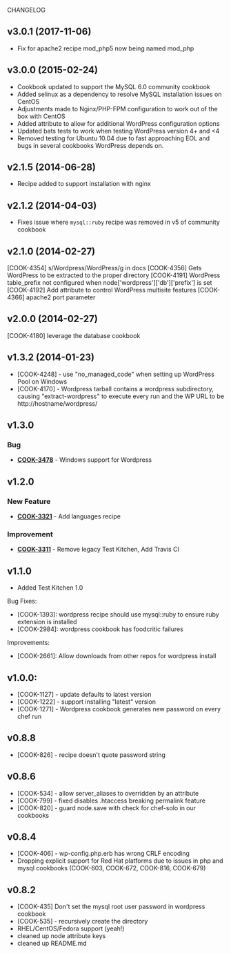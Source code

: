 CHANGELOG

v3.0.1 (2017-11-06)
-------------------
* Fix for apache2 recipe mod_php5 now being named mod_php 

v3.0.0 (2015-02-24)
-------------------
* Cookbook updated to support the MySQL 6.0 community cookbook
* Added selinux as a dependency to resolve MySQL installation issues on CentOS
* Adjustments made to Nginx/PHP-FPM configuration to work out of the box with CentOS
* Added attribute to allow for additional WordPress configuration options
* Updated bats tests to work when testing WordPress version 4+ and <4
* Removed testing for Ubuntu 10.04 due to fast approaching EOL and bugs in several cookbooks WordPress depends on.

v2.1.5 (2014-06-28)
-------------------
* Recipe added to support installation with nginx

v2.1.2 (2014-04-03)
-------------------
* Fixes issue where `mysql::ruby` recipe was removed in v5 of community cookbook

v2.1.0 (2014-02-27)
-------------------
[COOK-4354] s/Wordpress/WordPress/g in docs
[COOK-4356] Gets WordPress to be extracted to the proper directory
[COOK-4191] WordPress table_prefix not configured when node['wordpress']['db']['prefix'] is set
[COOK-4192] Add attribute to control WordPress multisite features
[COOK-4366] apache2 port parameter


v2.0.0 (2014-02-27)
-------------------
[COOK-4180] leverage the database cookbook


v1.3.2 (2014-01-23)
-------------------
* [COOK-4248] - use "no_managed_code" when setting up WordPress Pool on Windows
* [COOK-4170] - Wordpress tarball contains a wordpress subdirectory, causing "extract-wordpress" to execute every run and the WP URL to be http://hostname/wordpress/


v1.3.0
------
### Bug
- **[COOK-3478](https://tickets.opscode.com/browse/COOK-3478)** - Windows support for Wordpress


v1.2.0
------
### New Feature
- **[COOK-3321](https://tickets.opscode.com/browse/COOK-3321)** - Add languages recipe

### Improvement
- **[COOK-3311](https://tickets.opscode.com/browse/COOK-3311)** - Remove legacy Test Kitchen, Add Travis CI


v1.1.0
------
- Added Test Kitchen 1.0

Bug Fixes:
- [COOK-1393]: wordpress recipe should use mysql::ruby to ensure ruby extension is installed
- [COOK-2984]: wordpress cookbook has foodcritic failures

Improvements:
- [COOK-2661]: Allow downloads from other repos for wordpress install

v1.0.0:
-------
- [COOK-1127] - update defaults to latest version
- [COOK-1222] - support installing "latest" version
- [COOK-1271] - Wordpress cookbook generates new password on every chef run

v0.8.8
------
- [COOK-826] -  recipe doesn't quote password string

v0.8.6
------
- [COOK-534] - allow server_aliases to overridden by an attribute
- [COOK-799] - fixed disables .htaccess breaking permalink feature
- [COOK-820] - guard node.save with check for chef-solo in our cookbooks

v0.8.4
------
- [COOK-406] - wp-config.php.erb has wrong CRLF encoding
- Dropping explicit support for Red Hat platforms due to issues in php and mysql cookbooks (COOK-603, COOK-672, COOK-816, COOK-679)

v0.8.2
------
- [COOK-435] Don't set the mysql root user password in wordpress cookbook
- [COOK-535] - recursively create the directory
- RHEL/CentOS/Fedora support (yeah!)
- cleaned up node attribute keys
- cleaned up README.md
